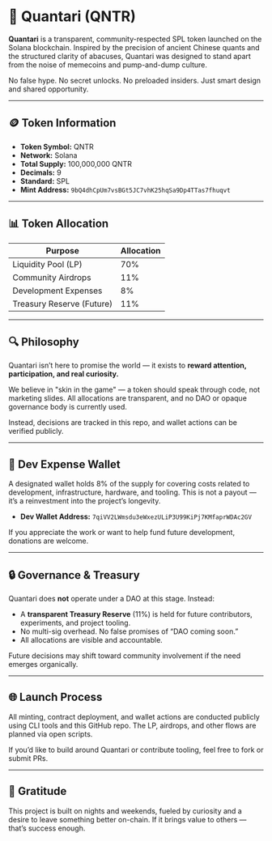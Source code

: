 # 🧮 Quantari (QNTR)

**Quantari** is a transparent, community-respected SPL token launched on the Solana blockchain. Inspired by the precision of ancient Chinese quants and the structured clarity of abacuses, Quantari was designed to stand apart from the noise of memecoins and pump-and-dump culture.

No false hype. No secret unlocks. No preloaded insiders. Just smart design and shared opportunity.

---

## 🪙 Token Information

- **Token Symbol:** QNTR  
- **Network:** Solana  
- **Total Supply:** 100,000,000 QNTR  
- **Decimals:** 9  
- **Standard:** SPL  
- **Mint Address:** `9bQ4dhCpUm7vsBGt5JC7vhK25hqSa9Dp4TTas7fhuqvt`

---

## 📊 Token Allocation

| Purpose                     | Allocation |
|----------------------------|------------|
| Liquidity Pool (LP)        | 70%        |
| Community Airdrops         | 11%        |
| Development Expenses       | 8%         |
| Treasury Reserve (Future)  | 11%        |

---

## 🔍 Philosophy

Quantari isn’t here to promise the world — it exists to **reward attention, participation, and real curiosity.**

We believe in "skin in the game" — a token should speak through code, not marketing slides. All allocations are transparent, and no DAO or opaque governance body is currently used.

Instead, decisions are tracked in this repo, and wallet actions can be verified publicly.

---

## 💼 Dev Expense Wallet

A designated wallet holds 8% of the supply for covering costs related to development, infrastructure, hardware, and tooling. This is not a payout — it’s a reinvestment into the project’s longevity.

- **Dev Wallet Address:** `7qiVV2LWmsdu3eWxezULiP3U99KiPj7KMfaprWDAc2GV`

If you appreciate the work or want to help fund future development, donations are welcome.

---

## 🔒 Governance & Treasury

Quantari does **not** operate under a DAO at this stage. Instead:

- A **transparent Treasury Reserve** (11%) is held for future contributors, experiments, and project tooling.
- No multi-sig overhead. No false promises of “DAO coming soon.”
- All allocations are visible and accountable.

Future decisions may shift toward community involvement if the need emerges organically.

---

## 🌐 Launch Process

All minting, contract deployment, and wallet actions are conducted publicly using CLI tools and this GitHub repo. The LP, airdrops, and other flows are planned via open scripts.

If you’d like to build around Quantari or contribute tooling, feel free to fork or submit PRs.

---

## 🙏 Gratitude

This project is built on nights and weekends, fueled by curiosity and a desire to leave something better on-chain. If it brings value to others — that’s success enough.